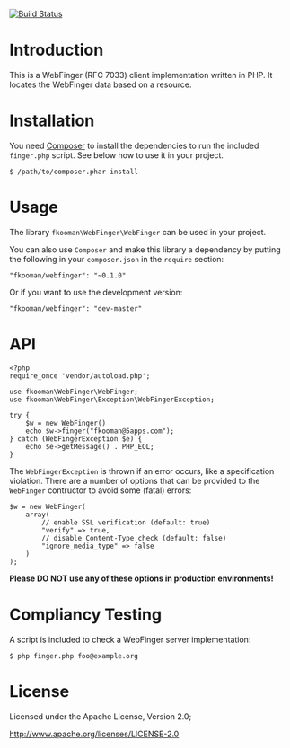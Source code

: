 [![Build Status](https://travis-ci.org/fkooman/php-lib-webfinger.svg?branch=master)](https://travis-ci.org/fkooman/php-lib-webfinger)

# Introduction
This is a WebFinger (RFC 7033) client implementation written in PHP. It 
locates the WebFinger data based on a resource.

# Installation
You need [Composer](https://getcomposer.org) to install the dependencies to
run the included `finger.php` script. See below how to use it in your 
project.

    $ /path/to/composer.phar install

# Usage
The library `fkooman\WebFinger\WebFinger` can be used in your project.

You can also use `Composer` and make this library a dependency by putting
the following in your `composer.json` in the `require` section:

	"fkooman/webfinger": "~0.1.0"

Or if you want to use the development version:

	"fkooman/webfinger": "dev-master"

# API

    <?php
    require_once 'vendor/autoload.php';

    use fkooman\WebFinger\WebFinger;
    use fkooman\WebFinger\Exception\WebFingerException;

    try { 
        $w = new WebFinger()
        echo $w->finger("fkooman@5apps.com");
    } catch (WebFingerException $e) {
        echo $e->getMessage() . PHP_EOL;
    } 

The `WebFingerException` is thrown if an error occurs, like a specification
violation. There are a number of options that can be provided to the 
`WebFinger` contructor to avoid some (fatal) errors:

    $w = new WebFinger(
        array(
            // enable SSL verification (default: true)
            "verify" => true,
            // disable Content-Type check (default: false)
            "ignore_media_type" => false
        )
    );

**Please DO NOT use any of these options in production environments!**

# Compliancy Testing
A script is included to check a WebFinger server implementation:

	$ php finger.php foo@example.org

# License
Licensed under the Apache License, Version 2.0;

   http://www.apache.org/licenses/LICENSE-2.0

